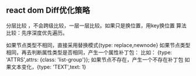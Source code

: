 ##  react dom Diff优化策略
分层比较 ，不会跨级比较，一层一层比较。如果只是换位置，用key换位置
算法比较：先序深度优先遍历。

如果节点类型不相同，直接采用替换模式{type: replace,newnode}
如果节点类型相同，再去判断属性类型是否相同，产生一个属性补丁包：
比如： {type: 'ATTRS',attrs: {class: 'list-group'}};
如果节点不存在，产生一个不存在补丁包
如果文本变化，{type: 'TEXT',text: 1}